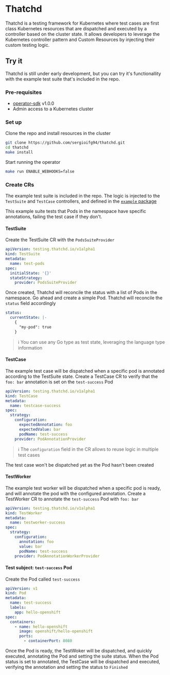 # Thatchd

Thatchd is a testing framework for Kubernetes where test cases are first class Kubernetes resources that are dispatched and executed by a controller based on the cluster state. It allows developers to leverage the Kubernetes controller pattern and Custom Resources by
injecting their custom testing logic. 

## Try it

Thatchd is still under early development, but you can try it's functionallity
with the example test suite that's included in the repo.

### Pre-requisites

* [operator-sdk](https://sdk.operatorframework.io/docs/installation/install-operator-sdk/) v1.0.0
* Admin access to a Kubernetes cluster

### Set up

Clone the repo and install resources in the cluster
```sh
git clone https://github.com/sergioifg94/thatchd.git
cd thatchd
make install
```

Start running the operator
```sh
make run ENABLE_WEBHOOKS=false
```

### Create CRs

The example test suite is included in the repo. The logic is injected to the
`TestSuite` and `TestCase` controllers, and defined in the [`example` package](./example)

This example suite tests that Pods in the namespace have specific annotations,
failing the test case if they don't.

#### TestSuite

Create the TestSuite CR with the `PodsSuiteProvider`

```yaml
apiVersion: testing.thatchd.io/v1alpha1
kind: TestSuite
metadata:
  name: test-pods
spec:
  initialState: '{}'
  stateStrategy:
    provider: PodsSuiteProvider
```

Once created, Thatchd will reconcile the status with a list of Pods in the namespace.
Go ahead and create a simple Pod. Thatchd will reconcile the `status` field accordingly

```yaml
status:
  currentState: |-
    {
      "my-pod": true
    }
```

> ℹ You can use any Go type as test state, leveraging the language type information

#### TestCase

The example test case will be dispatched when a specific pod is annotated according
to the TestSuite state. Create a TestCase CR to verify that the `foo: bar` annotation
is set on the `test-success` Pod

```yaml
apiVersion: testing.thatchd.io/v1alpha1
kind: TestCase
metadata:
  name: testcase-success
spec:
  strategy:
    configuration:
      expectedAnnotation: foo
      expectedValue: bar
      podName: test-success
    provider: PodAnnotationProvider
```

> ℹ️ The `configuration` field in the CR allows to reuse logic in multiple test cases

The test case won't be dispatched yet as the Pod hasn't been created

#### TestWorker

The example test worker will be dispatched when a specific pod is ready, and will
annotate the pod with the configured annotation. Create a TestWorker CR to annotate
the `test-success` Pod with `foo: bar`

```yaml
apiVersion: testing.thatchd.io/v1alpha1
kind: TestWorker
metadata:
  name: testworker-success
spec:
  strategy:
    configuration:
      annotation: foo
      value: bar
      podName: test-success
    provider: PodAnnotationWorkerProvider
```

#### Test subject: `test-success` Pod

Create the Pod called `test-success`

```yaml
apiVersion: v1
kind: Pod
metadata:
  name: test-success
  labels:
    app: hello-openshift
spec:
  containers:
    - name: hello-openshift
      image: openshift/hello-openshift
      ports:
        - containerPort: 8080
```

Once the Pod is ready, the TestWoker will be dispatched, and quickly executed,
annotating the Pod and setting the suite status. When the Pod status is set
to annotated, the TestCase will be dispatched and executed, verifying the
annotation and setting the status to `Finished`
